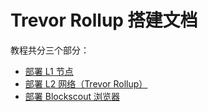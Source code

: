 # Trevor Rollup 搭建文档

教程共分三个部分：
- [部署 L1 节点](1-L1.md)
- [部署 L2 网络（Trevor Rollup）](2-L2.md)
- [部署 Blockscout 浏览器](3-Explorer.md)
